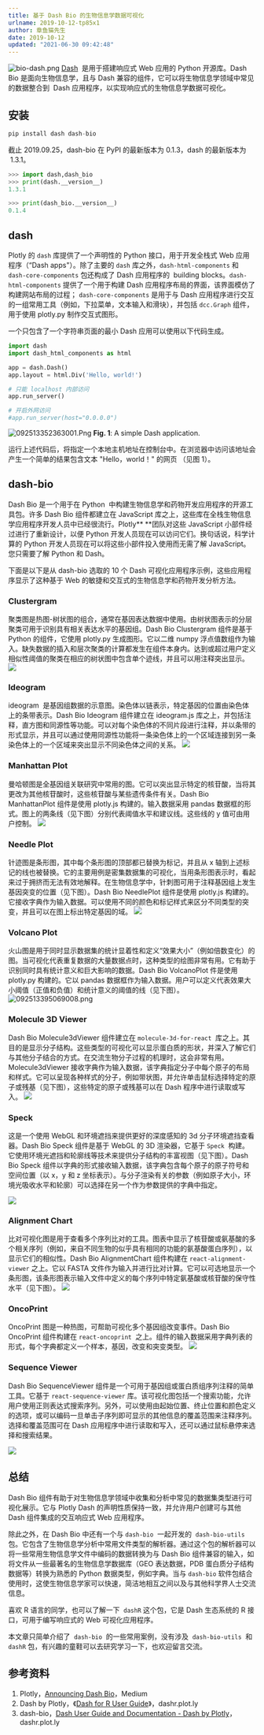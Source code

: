 ```yaml
---
title: 基于 Dash Bio 的生物信息学数据可视化
urlname: 2019-10-12-tp85x1
author: 章鱼猫先生
date: 2019-10-12
updated: "2021-06-30 09:42:48"
---
```


![bio-dash.png](https://shub.weiyan.tech/yuque/elog-cookbook-img/Fi5esTnPH9t6x5p8HQx1TYY2fLrV.png)
[Dash](https://plot.ly/dash/)  是用于搭建响应式 Web 应用的 Python 开源库。Dash Bio 是面向生物信息学，且与 Dash 兼容的组件，它可以将生物信息学领域中常见的数据整合到  Dash 应用程序，以实现响应式的生物信息学数据可视化。

## 安装

```python
pip install dash dash-bio
```

截止 2019.09.25，dash-bio 在 PyPI 的最新版本为 0.1.3，dash 的最新版本为  1.3.1。

```python
>>> import dash,dash_bio
>>> print(dash.__version__)
1.3.1

>>> print(dash_bio.__version__)
0.1.4
```

## dash

Plotly 的 `dash` 库提供了一个声明性的 Python 接口，用于开发全栈式 Web 应用程序（“Dash apps"）。除了主要的 `dash` 库之外，`dash-html-components` 和 `dash-core-components` 包还构成了 Dash 应用程序的  building blocks。`dash-html-components` 提供了一个用于构建 Dash 应用程序布局的界面，该界面模仿了构建网站布局的过程； `dash-core-components` 是用于与 Dash 应用程序进行交互的一组常用工具（例如，下拉菜单，文本输入和滑块），并包括 `dcc.Graph` 组件，用于使用 plotly.py 制作交互式图形。

一个只包含了一个字符串页面的最小 Dash 应用可以使用以下代码生成。

```python
import dash
import dash_html_components as html

app = dash.Dash()
app.layout = html.Div('Hello, world!')

# 只能 localhost 内部访问
app.run_server()

# 开启外网访问
#app.run_server(host="0.0.0.0")
```

![092513352363001.Png](https://shub.weiyan.tech/yuque/elog-cookbook-img/FiwBpT_Q72LoTHbWcFXeoZI1HstX.png)
**Fig. 1**: A simple Dash application.

运行上述代码后，将指定一个本地主机地址在控制台中。在浏览器中访问该地址会产生一个简单的结果包含文本 "Hello，world！" 的网页 （见图 1）。

## dash-bio

Dash Bio 是一个用于在 Python  中构建生物信息学和药物开发应用程序的开源工具包。许多 Dash Bio 组件都建立在 JavaScript 库之上，这些库在全栈生物信息学应用程序开发人员中已经很流行。Plotly\*\* \*\*团队对这些 JavaScript 小部件经过进行了重新设计，以便 Python 开发人员现在可以访问它们。换句话说，科学计算的 Python 开发人员现在可以将这些小部件投入使用而无需了解 JavaScript。您只需要了解 Python 和 Dash。

下面是以下是从 dash-bio 选取的 10 个 Dash 可视化应用程序示例，这些应用程序显示了这种基于 Web 的敏捷和交互式的生物信息学和药物开发分析方法。

### Clustergram

聚类图是热图-树状图的组合，通常在基因表达数据中使用。由树状图表示的分层聚类可用于识别具有相关表达水平的基因组。Dash Bio Clustergram 组件是基于 Python 的组件，它使用 plotly.py 生成图形。它以二维 numpy 浮点值数组作为输入。缺失数据的插入和层次聚类的计算都发生在组件本身内。达到或超过用户定义相似性阈值的聚类在相应的树状图中包含单个迹线，并且可以用注释突出显示。
![](https://shub.weiyan.tech/yuque/elog-cookbook-img/Fi6dgJ1NxlUZb-vMbnaHY0mb0mS5.png)

### Ideogram

ideogram  是基因组数据的示意图。染色体以链表示，特定基因的位置由染色体上的条带表示。Dash Bio Ideogram 组件建立在 ideogram.js 库之上，并包括注释，直方图和同源性等功能。可以对每个染色体的不同片段进行注释，并以条带的形式显示，并且可以通过使用同源性功能将一条染色体上的一个区域连接到另一条染色体上的一个区域来突出显示不同染色体之间的关系。
![](https://shub.weiyan.tech/yuque/elog-cookbook-img/FpLzZm0Qslohoy7iBZII14UIYi2X.png)

### Manhattan Plot

曼哈顿图是全基因组关联研究中常用的图。它可以突出显示特定的核苷酸，当将其更改为其他核苷酸时，这些核苷酸与某些遗传条件有关。Dash Bio ManhattanPlot 组件是使用 plotly.js 构建的。输入数据采用 pandas 数据框的形式。图上的两条线（见下图）分别代表阈值水平和建议线。这些线的 y 值可由用户控制。
![](https://shub.weiyan.tech/yuque/elog-cookbook-img/FmjxHubNFpVy3sA5XWduiX-i_mhZ.png)

### Needle Plot

针迹图是条形图，其中每个条形图的顶部都已替换为标记，并且从 x 轴到上述标记的线也被替换。它的主要用例是密集数据集的可视化，当用条形图表示时，看起来过于拥挤而无法有效地解释。在生物信息学中，针刺图可用于注释基因组上发生基因突变的位置（见下图）。Dash Bio NeedlePlot 组件是使用 plotly.js 构建的。它接收字典作为输入数据。可以使用不同的颜色和标记样式来区分不同类型的突变，并且可以在图上标出特定基因的域。
![](https://shub.weiyan.tech/yuque/elog-cookbook-img/FpfukcBGUmGy8VnSXTSKywT5Uxvy.png)

### Volcano Plot

火山图是用于同时显示数据集的统计显着性和定义“效果大小”（例如倍数变化）的图。当可视化代表重复数据的大量数据点时，这种类型的绘图非常有用。它有助于识别同时具有统计意义和巨大影响的数据。Dash Bio VolcanoPlot 件是使用 plotly.py 构建的。它以 pandas 数据框作为输入数据。用户可以定义代表效果大小阈值（正值和负值）和统计意义的阈值的线（见下图）。
![092513395069008.png](https://shub.weiyan.tech/yuque/elog-cookbook-img/FmhCFwhABPDbpfWDkbLbwMlNH_Sh.png)

### Molecule 3D Viewer

Dash Bio Molecule3dViewer 组件建立在 `molecule-3d-for-react`  库之上。其目的是显示分子结构。这些类型的可视化可以显示蛋白质的形状，并深入了解它们与其他分子结合的方式。在交流生物分子过程的机理时，这会非常有用。Molecule3dViewer 接收字典作为输入数据，该字典指定分子中每个原子的布局和样式。它可以呈现各种样式的分子，例如带状图，并允许单击鼠标选择特定的原子或残基（见下图），这些特定的原子或残基可以在 Dash 程序中进行读取或写入。
![](https://shub.weiyan.tech/yuque/elog-cookbook-img/Fr14y3-8NWN8UCoEyrlszcr0DyfM.png)

### Speck

这是一个使用 WebGL 和环境遮挡来提供更好的深度感知的 3d 分子环境遮挡查看器。Dash Bio Speck 组件是基于 WebGL 的 3D 渲染器，它基于 `Speck`  构建。它使用环境光遮挡和轮廓线等技术来提供分子结构的丰富视图（见下图）。Dash Bio Speck 组件以字典的形式接收输入数据，该字典包含每个原子的原子符号和空间位置（以 x，y 和 z 坐标表示）。与分子渲染有关的参数（例如原子大小，环境光吸收水平和轮廓）可以选择在另一个作为参数提供的字典中指定。

![](https://shub.weiyan.tech/yuque/elog-cookbook-img/FrvmjARZHw452wGQrZ5wNun9IzZT.png)

### Alignment Chart

比对可视化图是用于查看多个序列比对的工具。图表中显示了核苷酸或氨基酸的多个相关序列（例如，来自不同生物的似乎具有相同的功能的氨基酸蛋白序列），以显示它们的相似性。Dash Bio AlignmentChart 组件构建在 `react-alignment-viewer` 之上。它以 FASTA 文件作为输入并进行比对计算。它可以可选地显示一个条形图，该条形图表示输入文件中定义的每个序列中特定氨基酸或核苷酸的保守性水平（见下图）。
![](https://shub.weiyan.tech/yuque/elog-cookbook-img/Fo_WPkP2xN0bIiXTj04I-Zq6FaOP.png)

### OncoPrint

OncoPrint 图是一种热图，可帮助可视化多个基因组改变事件。Dash Bio OncoPrint 组件构建在 `react-oncoprint`  之上。组件的输入数据采用字典列表的形式，每个字典都定义一个样本，基因，改变和突变类型。
![](https://shub.weiyan.tech/yuque/elog-cookbook-img/FlxrtAvpeWD5P6uvlFO37gt94JAB.png)

### Sequence Viewer

Dash Bio SequenceViewer 组件是一个可用于基因组或蛋白质组序列注释的简单工具。它基于 `react-sequence-viewer` 库。该可视化图包括一个搜索功能，允许用户使用正则表达式搜索序列。另外，可以使用由起始位置、终止位置和颜色定义的选项，或可以编码一旦单击子序列即可显示的其他信息的覆盖范围来注释序列。选择和覆盖范围可在 Dash 应用程序中进行读取和写入，还可以通过鼠标悬停来选择和搜索结果。

![](https://shub.weiyan.tech/yuque/elog-cookbook-img/FkmUUZHTSS2t0p2ZJztQtNCAwnch.png)

## 总结

Dash Bio 组件有助于对生物信息学领域中收集和分析中常见的数据集类型进行可视化展示。它与 Plotly Dash 的声明性质保持一致，并允许用户创建可与其他 Dash 组件集成的交互响应式 Web 应用程序。

除此之外，在 Dash Bio 中还有一个与 `dash-bio`  一起开发的  `dash-bio-utils` 包。它包含了生物信息学分析中常用文件类型的解析器。通过这个包的解析器可以将一些常用生物信息学文件中编码的数据转换为与 Dash Bio 组件兼容的输入，如将文件从一些最著名的生物信息学数据库（GEO 表达数据，PDB 蛋白质分子结构数据等）转换为熟悉的 Python 数据类型，例如字典。当与 `dash-bio` 软件包结合使用时，这使生物信息学家可以快速，简洁地相互之间以及与其他科学界人士交流信息。

喜欢 R 语言的同学，也可以了解一下  `dashR` 这个包，它是 Dash 生态系统的 R 接口，可用于编写响应式的 Web 可视化应用程序。

本文章只简单介绍了  `dash-bio`  的一些常用案例，没有涉及  `dash-bio-utils`  和 `dashR` 包，有兴趣的童鞋可以去研究学习一下，也欢迎留言交流。

## 参考资料

1.  Plotly，[Announcing Dash Bio](https://medium.com/plotly/announcing-dash-bio-ed8835d5da0c)，Medium
2.  Dash by Plotly，《[Dash for R User Guide](https://dashr.plot.ly/?source=post_page)》，dashr.plot.ly
3.  dash-bio，[Dash User Guide and Documentation - Dash by Plotly](https://dash.plot.ly/dash-bio)，dashr.plot.ly
